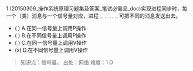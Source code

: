 1
(20150309_操作系统原理习题集及答案_笔试必需品_doc)实现进程同步时，每一个（类）消息与一个信号量对应，进程﹎﹎﹎﹎可把不同的消息发送出去。
- ( ) A.在同一信号量上调用P操作 
- ( ) B.在不同信号量上调用P操作 
- ( ) C.在同一信号量上调用V操作 
- (x) D.在不同信号量上调用V操作

> 知识点：信号量。
> 出处：网络
> 难度：1
> D
